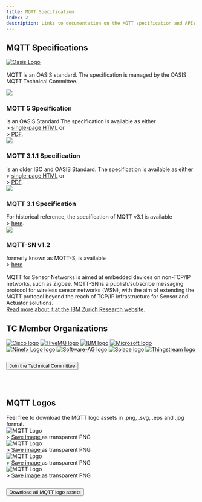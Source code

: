 ```yaml
---
title: MQTT Specification
index: 2
description: Links to documentation on the MQTT specification and APIs. High quality MQTT logo download.
---
```


<section class="content-floating">
<h1>MQTT Specifications</h1>

<a href="https://www.oasis-open.org/committees/tc_home.php?wg_abbrev=mqtt"><img src="{{ 'assets/img/oasis-logo.png' | relative_url }}" alt="Oasis Logo" title="Oasis"></a><br/><br/>
MQTT is an OASIS standard. The specification is managed by the OASIS MQTT Technical Committee.

<section id="mqtt-specs">
   <article>
      <div class="spec-hl"> 
         <img src="{{ 'assets/img/mqtt-logo.svg' | relative_url }}" class="specs-logo"><h3>MQTT 5 Specification</h3>
      </div>
      is an OASIS Standard.The specification is available as either<br/>
      &gt; <a href="https://docs.oasis-open.org/mqtt/mqtt/v5.0/mqtt-v5.0.html">single-page HTML</a> or<br/> 
      &gt; <a href="https://docs.oasis-open.org/mqtt/mqtt/v5.0/mqtt-v5.0.pdf">PDF</a>.
   </article>
   <article>
      <div class="spec-hl"> 
         <img src="{{ 'assets/img/mqtt-logo.svg' | relative_url }}" class="specs-logo"><h3>MQTT 3.1.1 Specification</h3>
      </div>
      is an older ISO and OASIS Standard. The specification is available as either<br/>
      &gt; <a href="http://docs.oasis-open.org/mqtt/mqtt/v3.1.1/os/mqtt-v3.1.1-os.html">single-page HTML</a> or<br/> 
      &gt; <a href="http://docs.oasis-open.org/mqtt/mqtt/v3.1.1/os/mqtt-v3.1.1-os.pdf">PDF</a>.<br/>
   </article>
   <article>
      <div class="spec-hl"> 
         <img src="{{ 'assets/img/mqtt-logo.svg' | relative_url }}" class="specs-logo"><h3>MQTT 3.1 Specification</h3>
      </div>
      For historical reference, the specification of MQTT v3.1 is available<br/> 
      &gt; <a href="https://public.dhe.ibm.com/software/dw/webservices/ws-mqtt/mqtt-v3r1.html">here</a>.
   </article>
   <article>
      <div class="spec-hl"> 
         <img src="{{ 'assets/img/mqtt-logo.svg' | relative_url }}" class="specs-logo"><h3>MQTT-SN v1.2</h3>
      </div>
      formerly known as MQTT-S, is available<br/>
      &gt; <a href="https://www.oasis-open.org/committees/document.php?document_id=66091&wg_abbrev=mqtt">here</a>
      <br/><br/>
      MQTT for Sensor Networks is aimed at embedded devices on non-TCP/IP networks, such as Zigbee. MQTT-SN is a publish/subscribe messaging protocol for wireless sensor networks (WSN), with the aim of extending the MQTT protocol beyond the reach of TCP/IP infrastructure for Sensor and Actuator solutions.<br/>
      <a href="http://www.zurich.ibm.com/sys/energy/middleware.html">Read more about it at the IBM Zurich Research website</a>.
   </article>
</section>
</section>

<section class="technical-committee">
   <div class="floating-right">
   <h2>TC Member Organizations</h2>
   <div id="tc-members">
         <a href="https://www.cisco.com/" target="_blank"><img src=" {{ 'assets/img/tc-cisco.png' | relative_url }}" class="tc-logo" alt="Cisco logo" title="Cisco"></a>
         <a href="https://www.hivemq.com" target="_blank" ><img src=" {{ 'assets/img/tc-hivemq.png' | relative_url }}" class="tc-logo" alt="HiveMQ logo" title="HiveMQ"></a>
         <a href="https://www.ibm.com" target="_blank"><img src=" {{ 'assets/img/tc-ibm.png' | relative_url }}" class="tc-logo" alt="IBM logo" title="IBM"></a>
         <a href="https://www.microsoft.com" target="_blank"><img src=" {{ 'assets/img/tc-microsoft.png' | relative_url }}" class="tc-logo" alt="Microsoft logo" title="Microsoft"></a>
         <a href="https://www.ninefx.com" target="_blank"><img src=" {{ 'assets/img/tc-ninefx.png' | relative_url }}" class="tc-logo" alt="Ninefx Logo logo" title="Ninefx"></a>
         <a href="https://www.softwareag.com/" target="_blank"><img src=" {{ 'assets/img/tc-software-ag.png' | relative_url }}" class="tc-logo" alt="Software-AG logo" title="Software-AG"></a>
         <a href="https://www.solace.com/" target="_blank"><img src=" {{ 'assets/img/tc-solace.png' | relative_url }}" class="tc-logo" alt="Solace logo" title="Solace"></a>
         <a href="https://thingstream.io/" target="_blank"><img src=" {{ 'assets/img/tc-thingstream.png' | relative_url }}" class="tc-logo" alt="Thingstream logo" title="Thingstream"></a>
   </div>
         <a href="https://www.oasis-open.org/committees/tc_home.php?wg_abbrev=mqtt"><button class="major-cta major-cta-orange" style="margin: 25px 0;">Join the Technical Committee</button></a>
   </div>
</section>

<section  class="floating-right" style="margin-top: 50px;">
   <h2 id="logos">MQTT Logos</h2>
   Feel free to download the MQTT logo assets in .png, .svg, .eps and .jpg format.
   <article id="mqtt-logos">
      <div class="logo-container">
         <img src="{{ 'assets/img/mqtt-logo.jpg' | relative_url }}" class="mqtt-logo" alt="MQTT Logo" title="MQTT Logo">
         <br />
         &gt; <a href="{{ 'assets/downloads/mqtt-logo.png' | relative_url }}">Save image </a> as transparent PNG
      </div>
      <div class="logo-container">
         <img src="{{ 'assets/img/mqtt-logo-hor-neg.jpg' | relative_url }}" class="mqtt-logo" alt="MQTT Logo" title="MQTT Logo">
         <br />
         &gt; <a href="{{ 'assets/downloads/mqtt-hor-neg.png' | relative_url }}">Save image </a> as transparent PNG
      </div>
      <div class="logo-container">   
         <img src=" {{ 'assets/img/mqtt-logo-ver.jpg' | relative_url }}" class="mqtt-logo" alt="MQTT Logo" title="MQTT Logo">
         <br />&gt; <a href="{{ 'assets/downloads/mqtt-ver.png' | relative_url }}">Save image </a> as transparent PNG
      </div>
      <div class="logo-container">   
         <img src=" {{ 'assets/img/mqtt-logo-ver-neg.jpg' | relative_url }}" class="mqtt-logo" alt="MQTT Logo" title="MQTT Logo">
         <br />&gt; <a href="{{ 'assets/downloads/mqtt-ver-neg.png' | relative_url }}">Save image </a> as transparent PNG
      </div>
   </article>
   <article>
      <a href="{{ 'assets/downloads/mqtt-logo-assets.zip' | relative_url }}" alt="Download MQTT Logo as .eps .svg .png" title="Download MQTT Logo as .eps .svg .png"><button class="major-cta major-cta-orange" style="margin: 25px 0;">Download all MQTT logo assets</button></a>
   </article>
</section>

